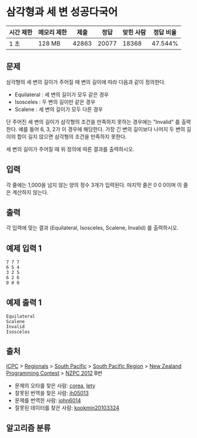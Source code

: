 # 삼각형과 세 변 성공다국어

| 시간 제한 | 메모리 제한 | 제출 | 정답 | 맞힌 사람 | 정답 비율 |
| --- | --- | --- | --- | --- | --- |
| 1 초 | 128 MB | 42863 | 20077 | 18368 | 47.544% |

## 문제

삼각형의 세 변의 길이가 주어질 때 변의 길이에 따라 다음과 같이 정의한다.

- Equilateral : 세 변의 길이가 모두 같은 경우
- Isosceles : 두 변의 길이만 같은 경우
- Scalene : 세 변의 길이가 모두 다른 경우

단 주어진 세 변의 길이가 삼각형의 조건을 만족하지 못하는 경우에는 "Invalid" 를 출력한다. 예를 들어 6, 3, 2가 이 경우에 해당한다. 가장 긴 변의 길이보다 나머지 두 변의 길이의 합이 길지 않으면 삼각형의 조건을 만족하지 못한다.

세 변의 길이가 주어질 때 위 정의에 따른 결과를 출력하시오.

## 입력

각 줄에는 1,000을 넘지 않는 양의 정수 3개가 입력된다. 마지막 줄은 0 0 0이며 이 줄은 계산하지 않는다.

## 출력

각 입력에 맞는 결과 (Equilateral, Isosceles, Scalene, Invalid) 를 출력하시오.

## 예제 입력 1

```
7 7 7
6 5 4
3 2 5
6 2 6
0 0 0

```

## 예제 출력 1

```
Equilateral
Scalene
Invalid
Isosceles

```

## 출처

[ICPC](https://www.acmicpc.net/category/1) > [Regionals](https://www.acmicpc.net/category/7) > [South Pacific](https://www.acmicpc.net/category/92) > [South Pacific Region](https://www.acmicpc.net/category/104) > [New Zealand Programming Contest](https://www.acmicpc.net/category/93) > [NZPC 2012](https://www.acmicpc.net/category/detail/445) B번

- 문제의 오타를 찾은 사람: [corea](https://www.acmicpc.net/user/corea), [lety](https://www.acmicpc.net/user/lety)
- 잘못된 번역을 찾은 사람: [jh05013](https://www.acmicpc.net/user/jh05013)
- 문제를 번역한 사람: [john6014](https://www.acmicpc.net/user/john6014)
- 잘못된 데이터를 찾은 사람: [kookmin20103324](https://www.acmicpc.net/user/kookmin20103324)

## 알고리즘 분류